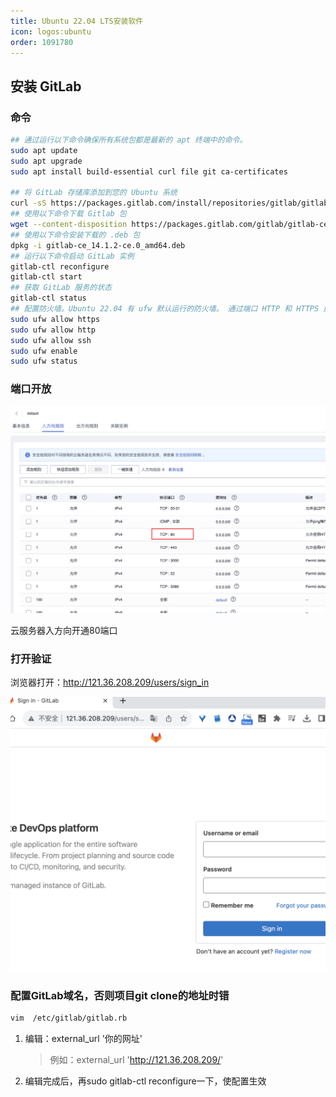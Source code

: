 ```yaml
---
title: Ubuntu 22.04 LTS安装软件
icon: logos:ubuntu
order: 1091780
---
```


## 安装 GitLab
### 命令

```bash
## 通过运行以下命令确保所有系统包都是最新的 apt 终端中的命令。
sudo apt update
sudo apt upgrade
sudo apt install build-essential curl file git ca-certificates

## 将 GitLab 存储库添加到您的 Ubuntu 系统
curl -sS https://packages.gitlab.com/install/repositories/gitlab/gitlab-ce/script.deb.sh | sudo bash
## 使用以下命令下载 Gitlab 包
wget --content-disposition https://packages.gitlab.com/gitlab/gitlab-ce/packages/ubuntu/bionic/gitlab-ce_14.1.2-ce.0_amd64.deb/download.deb
## 使用以下命令安装下载的 .deb 包
dpkg -i gitlab-ce_14.1.2-ce.0_amd64.deb
## 运行以下命令启动 GitLab 实例
gitlab-ctl reconfigure
gitlab-ctl start
## 获取 GitLab 服务的状态
gitlab-ctl status
## 配置防火墙。Ubuntu 22.04 有 ufw 默认运行的防火墙。 通过端口 HTTP 和 HTTPS 启用连接：
sudo ufw allow https
sudo ufw allow http
sudo ufw allow ssh
sudo ufw enable
sudo ufw status
```

### 端口开放
![](assets/20230731182645.png)

云服务器入方向开通80端口

### 打开验证

浏览器打开：http://121.36.208.209/users/sign_in

![](assets/20230731182737.png)



### 配置GitLab域名，否则项目git clone的地址时错

```bash
vim  /etc/gitlab/gitlab.rb

```

1. 编辑：external_url '你的网址'

    >例如：external_url 'http://121.36.208.209/'

2. 编辑完成后，再sudo gitlab-ctl reconfigure一下，使配置生效
